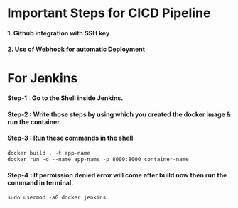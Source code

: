 # Important Steps for CICD Pipeline

#### 1. Github integration with SSH key 
#### 2. Use of Webhook for automatic Deployment

# For Jenkins

#### Step-1 : Go to the Shell inside Jenkins.
#### Step-2 : Write those steps by using which you created the docker image & run the container.
#### Step-3 : Run these commands in the shell

```
docker build . -t app-name
docker run -d --name app-name -p 8000:8000 container-name
```

#### Step-4 : If permission denied error will come after build now then run the command in terminal.

```
sudo usermod -aG docker jenkins
```

